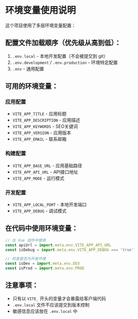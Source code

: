 # 环境变量使用说明

这个项目使用了多层环境变量配置：

## 配置文件加载顺序（优先级从高到低）：
1. `.env.local` - 本地开发配置（不会被提交到 git）
2. `.env.development` / `.env.production` - 环境特定配置
3. `.env` - 通用配置

## 可用的环境变量：

### 应用配置
- `VITE_APP_TITLE` - 应用标题
- `VITE_APP_DESCRIPTION` - 应用描述
- `VITE_APP_KEYWORDS` - SEO关键词
- `VITE_APP_VERSION` - 应用版本
- `VITE_APP_EMAIL` - 联系邮箱

### 构建配置
- `VITE_APP_BASE_URL` - 应用基础路径
- `VITE_APP_API_URL` - API接口地址
- `VITE_APP_MODE` - 运行模式

### 开发配置
- `VITE_APP_LOCAL_PORT` - 本地开发端口
- `VITE_APP_DEBUG` - 调试模式

## 在代码中使用环境变量：

```javascript
// 在 Vue 组件中使用
const apiUrl = import.meta.env.VITE_APP_API_URL
const isDebug = import.meta.env.VITE_APP_DEBUG === 'true'

// 检查是否为开发环境
const isDev = import.meta.env.DEV
const isProd = import.meta.env.PROD
```

## 注意事项：
- 只有以 `VITE_` 开头的变量才会暴露给客户端代码
- `.env.local` 文件不应该提交到版本控制
- 敏感信息应该放在 `.env.local` 中
